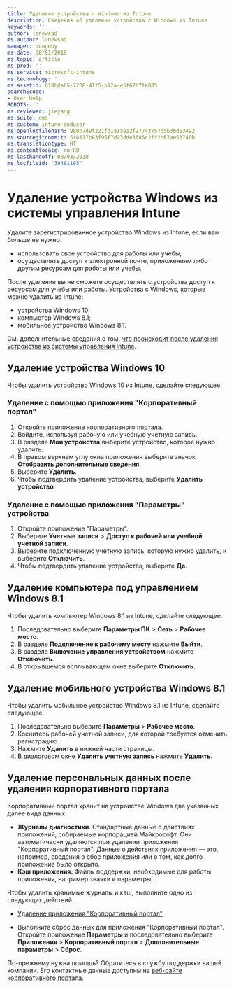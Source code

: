 ```yaml
---
title: Удаление устройства с Windows из Intune
description: Сведения об удалении устройства с Windows из Intune
keywords: ''
author: lenewsad
ms.author: lanewsad
manager: dougeby
ms.date: 08/01/2018
ms.topic: article
ms.prod: ''
ms.service: microsoft-intune
ms.technology: ''
ms.assetid: 018bda65-7238-41f5-b92a-e5f67b7fe085
searchScope:
- User help
ROBOTS: ''
ms.reviewer: jieyang
ms.suite: ems
ms.custom: intune-enduser
ms.openlocfilehash: 980b7d9f221fd1a1ae12f27743757d5b3bd53492
ms.sourcegitcommit: 5f6117b83f96f7d93dde3685c2ff2b67ae53740b
ms.translationtype: HT
ms.contentlocale: ru-RU
ms.lasthandoff: 08/03/2018
ms.locfileid: "39481195"
---
```

# <a name="remove-your-windows-device-from-intune-management"></a>Удаление устройства Windows из системы управления Intune

Удалите зарегистрированное устройство Windows из Intune, если вам больше не нужно:  
* использовать свое устройство для работы или учебы; 
* осуществлять доступ к электронной почте, приложениям либо другим ресурсам для работы или учебы.

После удаления вы не сможете осуществлять с устройства доступ к ресурсам для учебы или работы. Устройства с Windows, которые можно удалить из Intune:  
* устройства Windows 10; 
* компьютер Windows 8.1;
* мобильное устройство Windows 8.1.
 
См. дополнительные сведения о том, [что происходит после удаления устройства из системы управления Intune](what-happens-if-you-unenroll-your-device-from-intune-windows.md).

## <a name="remove-your-windows-10-device"></a>Удаление устройства Windows 10
Чтобы удалить устройство Windows 10 из Intune, сделайте следующее.

### <a name="via-the-company-portal-app"></a>Удаление с помощью приложения "Корпоративный портал"

1. Откройте приложение корпоративного портала.
2. Войдите, используя рабочую или учебную учетную запись.
3. В разделе **Мои устройства** выберите устройство, которое нужно удалить.
4. В правом верхнем углу окна приложения выберите значок **Отобразить дополнительные сведения**.
5. Выберите **Удалить**. 
6. Чтобы подтвердить удаление устройства, выберите **Удалить устройство**.

### <a name="via-device-settings-app"></a>Удаление с помощью приложения "Параметры" устройства
1. Откройте приложение "Параметры". 
2. Выберите **Учетные записи** > **Доступ к рабочей или учебной учетной записи**.
3. Выберите подключенную учетную запись, которую нужно удалить, и выберите **Отключить**.
4. Чтобы подтвердить удаление устройства, выберите **Да**.

## <a name="remove-your-windows-81-computer"></a>Удаление компьютера под управлением Windows 8.1
Чтобы удалить компьютер Windows 8.1 из Intune, сделайте следующее.

1.  Последовательно выберите **Параметры ПК** > **Сеть** > **Рабочее место**.
2.  В разделе **Подключение к рабочему месту** нажмите **Выйти**.
3.  В разделе **Включение управления устройством** нажмите **Отключить**.
4.  В открывшемся всплывающем окне выберите **Отключить**.

## <a name="remove-your-windows-81-mobile-device"></a>Удаление мобильного устройства Windows 8.1
Чтобы удалить мобильное устройство Windows 8.1 из Intune, сделайте следующее.

1.  Последовательно выберите **Параметры** > **Рабочее место**.
2.  Коснитесь рабочей учетной записи, для которой требуется отменить регистрацию.
3.  Нажмите **Удалить** в нижней части страницы.
4.  В диалоговом окне **Удалить учетную запись** нажмите **Удалить**.  
## <a name="removing-your-personal-information-after-removing-the-company-portal"></a>Удаление персональных данных после удаления корпоративного портала
Корпоративный портал хранит на устройстве Windows два указанных далее вида данных.

-   **Журналы диагностики**. Стандартные данные о действиях приложений, собираемые корпорацией Майкрософт. Они автоматически удаляются при удалении приложения "Корпоративный портал". Данные о действиях приложения — это, например, сведения о сбое приложения или о том, как долго приложение было открыто.
-   **Кэш приложения.** Файлы поддержки, необходимые для работы приложения, например значки и параметры.

Чтобы удалить хранимые журналы и кэш, выполните одно из следующих действий.

* [Удаление приложения "Корпоративный портал"](https://support.microsoft.com/help/4028003/windows-10-uninstall-apps-and-programs) 

* Выполните сброс данных для приложения "Корпоративный портал". Откройте приложение **Параметры** и последовательно выберите **Приложения** > **Корпоративный портал** > **Дополнительные параметры** > **Сброс**. 

По-прежнему нужна помощь? Обратитесь в службу поддержки вашей компании. Его контактные данные доступны на [веб-сайте корпоративного портала](https://portal.manage.microsoft.com#HelpDeskDialog).
